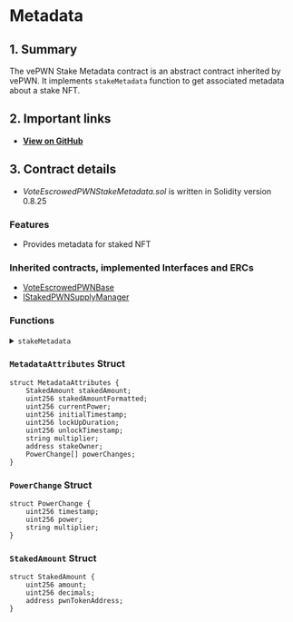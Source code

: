 # Metadata

## 1. Summary

The vePWN Stake Metadata contract is an abstract contract inherited by vePWN. It implements `stakeMetadata` function to get associated metadata about a stake NFT.&#x20;

## 2. Important links

* [**View on GitHub**](https://github.com/PWNDAO/pwn_dao/blob/main/src/token/vePWN/VoteEscrowedPWNStakeMetadata.sol)

## 3. Contract details

* _VoteEscrowedPWNStakeMetadata.sol_ is written in Solidity version 0.8.25

### Features

* Provides metadata for staked NFT

### Inherited contracts, implemented Interfaces and ERCs

* [VoteEscrowedPWNBase](https://github.com/PWNDAO/pwn_dao/blob/main/src/token/vePWN/VoteEscrowedPWNBase.sol)
* [IStakedPWNSupplyManager](https://github.com/PWNDAO/pwn_dao/blob/main/src/interfaces/IStakedPWNSupplyManager.sol)

### Functions

<details>

<summary><code>stakeMetadata</code></summary>

#### Overview

Function to get associated metadata about a specific stake.&#x20;

Checkout [`MetadataAttributes`](metadata.md#metadataattributes-struct) struct definition below to learn more about the `attributes` field in the json response returned by this function.

This function takes one argument:

* `uint256`**`stakeId`**

#### Implementation

```solidity
function stakeMetadata(uint256 stakeId) external view returns (string memory) {
    string memory json = string.concat(
        '{"name":', _makeName(stakeId), ',',
        '"external_url":', _makeExternalUrl(stakeId), ',',
        '"image":', _makeApiUriWith(stakeId, "thumbnail"), ',',
        '"animation_url":', _makeApiUriWith(stakeId, "animation"), ',',
        '"attributes":', _makeAttributes(stakeId), ',',
        '"description":', _makeDescription(), '}'
    );

    return string.concat("data:application/json;base64,", Base64.encode(bytes(json)));
}
```

</details>

### `MetadataAttributes` Struct

```solidity
struct MetadataAttributes {
    StakedAmount stakedAmount;
    uint256 stakedAmountFormatted;
    uint256 currentPower;
    uint256 initialTimestamp;
    uint256 lockUpDuration;
    uint256 unlockTimestamp;
    string multiplier;
    address stakeOwner;
    PowerChange[] powerChanges;
}
```

### `PowerChange` Struct

```solidity
struct PowerChange {
    uint256 timestamp;
    uint256 power;
    string multiplier;
}
```

### `StakedAmount` Struct

```solidity
struct StakedAmount {
    uint256 amount;
    uint256 decimals;
    address pwnTokenAddress;
}
```
